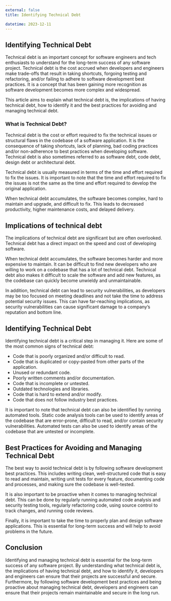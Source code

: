 ```yaml
---
external: false
title: Identifying Technical Debt

datetime: 2023-12-11
---
```



## Identifying Technical Debt

Technical debt is an important concept for software engineers and tech enthusiasts to understand for the long-term success of any software project. Technical debt is the cost accrued when developers and engineers make trade-offs that result in taking shortcuts, forgoing testing and refactoring, and/or failing to adhere to software development best practices. It is a concept that has been gaining more recognition as software development becomes more complex and widespread. 

This article aims to explain what technical debt is, the implications of having technical debt, how to identify it and the best practices for avoiding and managing technical debt.

### What is Technical Debt? 

Technical debt is the cost or effort required to fix the technical issues or structural flaws in the codebase of a software application. It is the consequence of taking shortcuts, lack of planning, bad coding practices and/or non-adherence to best practices when developing software. Technical debt is also sometimes referred to as software debt, code debt, design debt or architectural debt.

Technical debt is usually measured in terms of the time and effort required to fix the issues. It is important to note that the time and effort required to fix the issues is not the same as the time and effort required to develop the original application. 

When technical debt accumulates, the software becomes complex, hard to maintain and upgrade, and difficult to fix. This leads to decreased productivity, higher maintenance costs, and delayed delivery.

## Implications of technical debt

The implications of technical debt are significant but are often overlooked. Technical debt has a direct impact on the speed and cost of developing software.

When technical debt accumulates, the software becomes harder and more expensive to maintain. It can be difficult to find new developers who are willing to work on a codebase that has a lot of technical debt. Technical debt also makes it difficult to scale the software and add new features, as the codebase can quickly become unwieldy and unmaintainable.

In addition, technical debt can lead to security vulnerabilities, as developers may be too focused on meeting deadlines and not take the time to address potential security issues. This can have far-reaching implications, as security vulnerabilities can cause significant damage to a company’s reputation and bottom line.

## Identifying Technical Debt

Identifying technical debt is a critical step in managing it. Here are some of the most common signs of technical debt:

* Code that is poorly organized and/or difficult to read.
* Code that is duplicated or copy-pasted from other parts of the application.
* Unused or redundant code.
* Poorly written comments and/or documentation.
* Code that is incomplete or untested.
* Outdated technologies and libraries.
* Code that is hard to extend and/or modify.
* Code that does not follow industry best practices.

It is important to note that technical debt can also be identified by running automated tools. Static code analysis tools can be used to identify areas of the codebase that are error-prone, difficult to read, and/or contain security vulnerabilities. Automated tests can also be used to identify areas of the codebase that are untested or incomplete.

## Best Practices for Avoiding and Managing Technical Debt

The best way to avoid technical debt is by following software development best practices. This includes writing clean, well-structured code that is easy to read and maintain, writing unit tests for every feature, documenting code and processes, and making sure the codebase is well-tested.

It is also important to be proactive when it comes to managing technical debt. This can be done by regularly running automated code analysis and security testing tools, regularly refactoring code, using source control to track changes, and running code reviews.

Finally, it is important to take the time to properly plan and design software applications. This is essential for long-term success and will help to avoid problems in the future. 

## Conclusion

Identifying and managing technical debt is essential for the long-term success of any software project. By understanding what technical debt is, the implications of having technical debt, and how to identify it, developers and engineers can ensure that their projects are successful and secure. Furthermore, by following software development best practices and being proactive about managing technical debt, developers and engineers can ensure that their projects remain maintainable and secure in the long run.
